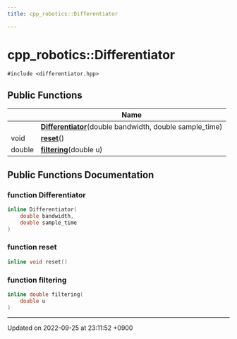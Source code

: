 ```yaml
---
title: cpp_robotics::Differentiator

---
```


# cpp_robotics::Differentiator






`#include <differentiator.hpp>`

## Public Functions

|                | Name           |
| -------------- | -------------- |
| | **[Differentiator](/cpp_robotics_core/doxybook/Classes/classcpp__robotics_1_1Differentiator/#function-differentiator)**(double bandwidth, double sample_time) |
| void | **[reset](/cpp_robotics_core/doxybook/Classes/classcpp__robotics_1_1Differentiator/#function-reset)**() |
| double | **[filtering](/cpp_robotics_core/doxybook/Classes/classcpp__robotics_1_1Differentiator/#function-filtering)**(double u) |

## Public Functions Documentation

### function Differentiator

```cpp
inline Differentiator(
    double bandwidth,
    double sample_time
)
```


### function reset

```cpp
inline void reset()
```


### function filtering

```cpp
inline double filtering(
    double u
)
```


-------------------------------

Updated on 2022-09-25 at 23:11:52 +0900